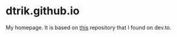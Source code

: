 # dtrik.github.io
My homepage. It is based on [this](https://github.com/flexdinesh/dev-landing-page) repository that I found on dev.to. 
